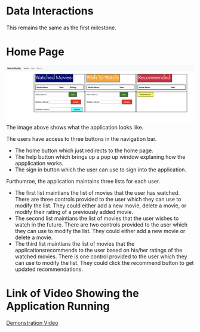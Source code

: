 # Data Interactions
This remains the same as the first milestone.
# Home Page
![Home Page](homepage.png)
The image above shows what the application looks like.

The users have access to three buttons in the navigation bar.
* The home button which just redirects to the home page.
* The help button which brings up a pop up window explaning how the appplication works.
* The sign in button which the user can use to sign into the application.

Furthumroe, the application maintains three lists for each user.
* The first list maintians the list of movies that the user has watched.
There are three controls provided to the user which they can use to modify the list.
They could either add a new movie, delete a movie, or modify their rating of a previously added movie.
* The second list maintians the list of movies that the user wishes to watch in the future.
There are two controls provided to the user which they can use to modify the list.
They could either add a new movie or delete a movie.
* The third list maintians the list of movies that the applicationsrecommends to the user based on his/her ratings of the watched movies. There is one control provided to the user which they can use to modify the list.
They could click the recommend button to get updated recommendations.

# Link of Video Showing the Application Running
[Demonstration Video](https://www.loom.com/share/104d25556d0a4e4eabc1241eb32d4226)
